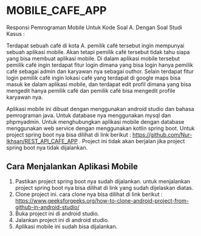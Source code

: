 # MOBILE_CAFE_APP
 Responsi Pemrograman Mobile Untuk Kode Soal A.
Dengan Soal Studi Kasus :

Terdapat sebuah café di kota A. pemilik café tersebut ingin mempunyai sebuah aplikasi mobile. Akan tetapi pemilik café tersebut tidak tahu siapa yang bisa membuat aplikasi mobile. Di dalam aplikasi mobile tersebut pemilik café ingin terdapat fitur login dimana yang bisa login hanya pemilik café sebagai admin dan karyawan nya sebagai outhor. Selain terdapat fitur login pemilik café ingin lokasi café yang terdapat di google maps bisa masuk ke dalam aplikasi mobile, dan terdapat edit profil dimana yang bisa mengedit hanya pemilik café dan pemilik café bisa mengedit profile karyawan nya.

Aplikasi mobile ini dibuat dengan menggunakan android studio dan bahasa pemrograman java. Untuk database nya menggunakan mysql dan phpmyadmin. Untuk menghubungkan aplikasi mobile dengan database menggunakan web service dengan menggunakan kotlin spring boot. Untuk project spring boot nya bisa dilihat di link berikut : https://github.com/Nur-Ikhsan/REST_API_CAFE_APP . Project ini tidak akan berjalan jika project spring boot nya tidak dijalankan.

## Cara Menjalankan Aplikasi Mobile
1. Pastikan project spring boot nya sudah dijalankan. untuk menjalankan project spring boot nya bisa dilihat di link yang sudah dijelaskan diatas.
2. Clone project ini. cara clone nya bisa dilihat di link berikut : https://www.geeksforgeeks.org/how-to-clone-android-project-from-github-in-android-studio/
3. Buka project ini di android studio. 
4. Jalankan project ini di android studio.
5. Aplikasi mobile ini sudah bisa dijalankan.

